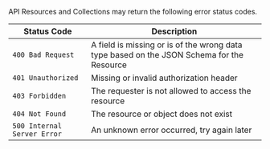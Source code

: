 
API Resources and Collections may return the following error status codes.

|Status Code|Description|
|-----------|-----------|
|`400 Bad Request`|A field is missing or is of the wrong data type based on the JSON Schema for the Resource|
|`401 Unauthorized`|Missing or invalid authorization header|
|`403 Forbidden`|The requester is not allowed to access the resource|
|`404 Not Found`|The resource or object does not exist|
|`500 Internal Server Error`|An unknown error occurred, try again later|